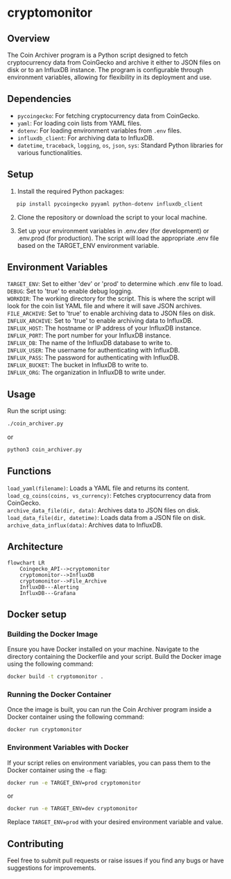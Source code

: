 # cryptomonitor

## Overview

The Coin Archiver program is a Python script designed to fetch cryptocurrency data from CoinGecko and archive it either to JSON files on disk or to an InfluxDB instance. The program is configurable through environment variables, allowing for flexibility in its deployment and use.

## Dependencies

- `pycoingecko`: For fetching cryptocurrency data from CoinGecko.
- `yaml`: For loading coin lists from YAML files.
- `dotenv`: For loading environment variables from `.env` files.
- `influxdb_client`: For archiving data to InfluxDB.
- `datetime`, `traceback`, `logging`, `os`, `json`, `sys`: Standard Python libraries for various functionalities.

## Setup

1. Install the required Python packages:

```bash
   pip install pycoingecko pyyaml python-dotenv influxdb_client
```

2. Clone the repository or download the script to your local machine.

3. Set up your environment variables in .env.dev (for development) or .env.prod (for production). The script will load the appropriate .env file based on the TARGET_ENV environment variable.

## Environment Variables

`TARGET_ENV`: Set to either 'dev' or 'prod' to determine which .env file to load.  
`DEBUG`: Set to 'true' to enable debug logging.  
`WORKDIR`: The working directory for the script. This is where the script will look for the coin list YAML file and where it will save JSON archives.  
`FILE_ARCHIVE`: Set to 'true' to enable archiving data to JSON files on disk.  
`INFLUX_ARCHIVE`: Set to 'true' to enable archiving data to InfluxDB.  
`INFLUX_HOST`: The hostname or IP address of your InfluxDB instance.  
`INFLUX_PORT`: The port number for your InfluxDB instance.  
`INFLUX_DB`: The name of the InfluxDB database to write to.  
`INFLUX_USER`: The username for authenticating with InfluxDB.  
`INFLUX_PASS`: The password for authenticating with InfluxDB.  
`INFLUX_BUCKET`: The bucket in InfluxDB to write to.  
`INFLUX_ORG`: The organization in InfluxDB to write under.  

## Usage
Run the script using:

```bash
./coin_archiver.py
```
or
```bash
python3 coin_archiver.py
```

## Functions
`load_yaml(filename)`: Loads a YAML file and returns its content.  
`load_cg_coins(coins, vs_currency)`: Fetches cryptocurrency data from CoinGecko.  
`archive_data_file(dir, data)`: Archives data to JSON files on disk.  
`load_data_file(dir, datetime)`: Loads data from a JSON file on disk.  
`archive_data_influx(data)`: Archives data to InfluxDB.  

## Architecture
```mermaid 
flowchart LR
    Coingecko_API-->cryptomonitor
    cryptomonitor-->InfluxDB
    cryptomonitor-->File_Archive
    InfluxDB---Alerting
    InfluxDB---Grafana
```

## Docker setup

### Building the Docker Image
Ensure you have Docker installed on your machine.
Navigate to the directory containing the Dockerfile and your script.
Build the Docker image using the following command:

```bash 
docker build -t cryptomonitor .
```

### Running the Docker Container
Once the image is built, you can run the Coin Archiver program inside a Docker container using the following command:

```bash
docker run cryptomonitor
```

### Environment Variables with Docker
If your script relies on environment variables, you can pass them to the Docker container using the `-e` flag:

```bash
docker run -e TARGET_ENV=prod cryptomonitor
```
or 
```bash
docker run -e TARGET_ENV=dev cryptomonitor
```

Replace `TARGET_ENV=prod` with your desired environment variable and value.

## Contributing
Feel free to submit pull requests or raise issues if you find any bugs or have suggestions for improvements.
